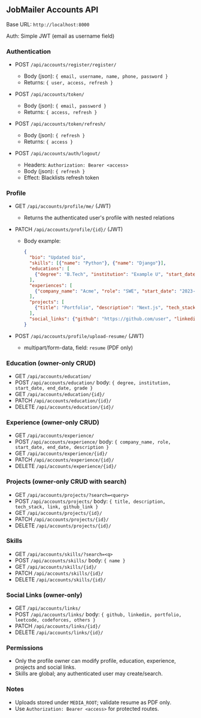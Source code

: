 ## JobMailer Accounts API

Base URL: `http://localhost:8000`

Auth: Simple JWT (email as username field)

### Authentication
- POST `/api/accounts/register/register/`
  - Body (json): `{ email, username, name, phone, password }`
  - Returns: `{ user, access, refresh }`

- POST `/api/accounts/token/`
  - Body (json): `{ email, password }`
  - Returns: `{ access, refresh }`

- POST `/api/accounts/token/refresh/`
  - Body (json): `{ refresh }`
  - Returns: `{ access }`

- POST `/api/accounts/auth/logout/`
  - Headers: `Authorization: Bearer <access>`
  - Body (json): `{ refresh }`
  - Effect: Blacklists refresh token

### Profile
- GET `/api/accounts/profile/me/` (JWT)
  - Returns the authenticated user's profile with nested relations

- PATCH `/api/accounts/profile/{id}/` (JWT)
  - Body example:
    ```json
    {
      "bio": "Updated bio",
      "skills": [{"name": "Python"}, {"name": "Django"}],
      "educations": [
        {"degree": "B.Tech", "institution": "Example U", "start_date": "2018-08-01", "end_date": "2022-05-15", "grade": "8.7 CGPA"}
      ],
      "experiences": [
        {"company_name": "Acme", "role": "SWE", "start_date": "2023-01-01", "end_date": null, "description": "Backend"}
      ],
      "projects": [
        {"title": "Portfolio", "description": "Next.js", "tech_stack": "Next.js, Tailwind", "link": "https://example.com", "github_link": "https://github.com/user/repo"}
      ],
      "social_links": {"github": "https://github.com/user", "linkedin": "https://linkedin.com/in/user"}
    }
    ```

- POST `/api/accounts/profile/upload-resume/` (JWT)
  - multipart/form-data, field: `resume` (PDF only)

### Education (owner-only CRUD)
- GET `/api/accounts/education/`
- POST `/api/accounts/education/` body: `{ degree, institution, start_date, end_date, grade }`
- GET `/api/accounts/education/{id}/`
- PATCH `/api/accounts/education/{id}/`
- DELETE `/api/accounts/education/{id}/`

### Experience (owner-only CRUD)
- GET `/api/accounts/experience/`
- POST `/api/accounts/experience/` body: `{ company_name, role, start_date, end_date, description }`
- GET `/api/accounts/experience/{id}/`
- PATCH `/api/accounts/experience/{id}/`
- DELETE `/api/accounts/experience/{id}/`

### Projects (owner-only CRUD with search)
- GET `/api/accounts/projects/?search=<query>`
- POST `/api/accounts/projects/` body: `{ title, description, tech_stack, link, github_link }`
- GET `/api/accounts/projects/{id}/`
- PATCH `/api/accounts/projects/{id}/`
- DELETE `/api/accounts/projects/{id}/`

### Skills
- GET `/api/accounts/skills/?search=<q>`
- POST `/api/accounts/skills/` body: `{ name }`
- GET `/api/accounts/skills/{id}/`
- PATCH `/api/accounts/skills/{id}/`
- DELETE `/api/accounts/skills/{id}/`

### Social Links (owner-only)
- GET `/api/accounts/links/`
- POST `/api/accounts/links/` body: `{ github, linkedin, portfolio, leetcode, codeforces, others }`
- PATCH `/api/accounts/links/{id}/`
- DELETE `/api/accounts/links/{id}/`

### Permissions
- Only the profile owner can modify profile, education, experience, projects and social links.
- Skills are global; any authenticated user may create/search.

### Notes
- Uploads stored under `MEDIA_ROOT`; validate resume as PDF only.
- Use `Authorization: Bearer <access>` for protected routes.


